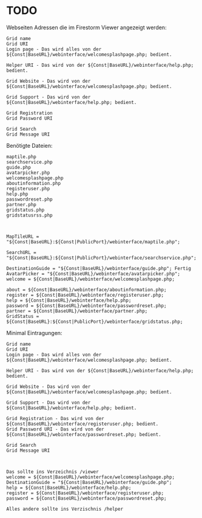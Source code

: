 # TODO

Webseiten Adressen die im Firestorm Viewer angezeigt werden:

    Grid name
    Grid URI
    Login page - Das wird alles von der ${Const|BaseURL}/webinterface/welcomesplashpage.php; bedient.

    Helper URI - Das wird von der ${Const|BaseURL}/webinterface/help.php; bedient.

    Grid Website - Das wird von der ${Const|BaseURL}/webinterface/welcomesplashpage.php; bedient.

    Grid Support - Das wird von der ${Const|BaseURL}/webinterface/help.php; bedient.

    Grid Registration
    Grid Password URI

    Grid Search
    Grid Message URI

Benötigte Dateien:

    maptile.php
    searchservice.php
    guide.php
    avatarpicker.php
    welcomesplashpage.php
    aboutinformation.php
    registeruser.php
    help.php
    passwordreset.php
    partner.php
    gridstatus.php
    gridstatusrss.php



    MapTileURL = "${Const|BaseURL}:${Const|PublicPort}/webinterface/maptile.php";

    SearchURL = "${Const|BaseURL}:${Const|PublicPort}/webinterface/searchservice.php";

    DestinationGuide = "${Const|BaseURL}/webinterface/guide.php"; Fertig
    AvatarPicker = "${Const|BaseURL}/webinterface/avatarpicker.php";
    welcome = ${Const|BaseURL}/webinterface/welcomesplashpage.php;

    about = ${Const|BaseURL}/webinterface/aboutinformation.php;
    register = ${Const|BaseURL}/webinterface/registeruser.php;
    help = ${Const|BaseURL}/webinterface/help.php;
    password = ${Const|BaseURL}/webinterface/passwordreset.php;
    partner = ${Const|BaseURL}/webinterface/partner.php;
    GridStatus = ${Const|BaseURL}:${Const|PublicPort}/webinterface/gridstatus.php;


Minimal Eintragungen:


    Grid name
    Grid URI
    Login page - Das wird alles von der ${Const|BaseURL}/webinterface/welcomesplashpage.php; bedient.

    Helper URI - Das wird von der ${Const|BaseURL}/webinterface/help.php; bedient.

    Grid Website - Das wird von der ${Const|BaseURL}/webinterface/welcomesplashpage.php; bedient.

    Grid Support - Das wird von der ${Const|BaseURL}/webinterface/help.php; bedient.

    Grid Registration - Das wird von der ${Const|BaseURL}/webinterface/registeruser.php; bedient.
    Grid Password URI - Das wird von der ${Const|BaseURL}/webinterface/passwordreset.php; bedient.

    Grid Search
    Grid Message URI



    Das sollte ins Verzeichnis /viewer
    welcome = ${Const|BaseURL}/webinterface/welcomesplashpage.php;
    DestinationGuide = "${Const|BaseURL}/webinterface/guide.php";
    help = ${Const|BaseURL}/webinterface/help.php;
    register = ${Const|BaseURL}/webinterface/registeruser.php;
    password = ${Const|BaseURL}/webinterface/passwordreset.php;

    Alles andere sollte ins Verzischnis /helper

